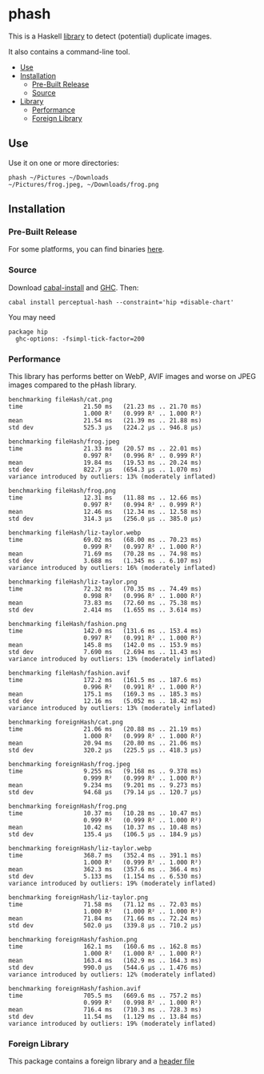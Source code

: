 # phash

This is a Haskell [library](http://hackage.haskell.org/package/perceptual-hash)
to detect (potential) duplicate images.

It also contains a command-line tool.

- [Use](#use)
- [Installation](#installation)
  - [Pre-Built Release](#pre-built-release)
  - [Source](#source)
- [Library](#library)
  - [Performance](#performance)
  - [Foreign Library](#foreign-library)

## Use

Use it on one or more directories:

```
phash ~/Pictures ~/Downloads
~/Pictures/frog.jpeg, ~/Downloads/frog.png
```

## Installation

### Pre-Built Release

For some platforms, you can find binaries [here](https://www.permanent.org/p/archive/0236-0000/0236-0019/410841).

### Source

Download [cabal-install](https://www.haskell.org/cabal/download.html) and
[GHC](https://www.haskell.org/ghc/download.html). Then:

```
cabal install perceptual-hash --constraint='hip +disable-chart'
```

You may need

```cabal
package hip
  ghc-options: -fsimpl-tick-factor=200
```

### Performance

This library has performs better on WebP, AVIF images and worse on JPEG images compared to the pHash library.

```
benchmarking fileHash/cat.png
time                 21.50 ms   (21.23 ms .. 21.70 ms)
                     1.000 R²   (0.999 R² .. 1.000 R²)
mean                 21.54 ms   (21.39 ms .. 21.88 ms)
std dev              525.3 μs   (224.2 μs .. 946.8 μs)

benchmarking fileHash/frog.jpeg
time                 21.33 ms   (20.57 ms .. 22.01 ms)
                     0.997 R²   (0.996 R² .. 0.999 R²)
mean                 19.84 ms   (19.53 ms .. 20.24 ms)
std dev              822.7 μs   (654.3 μs .. 1.070 ms)
variance introduced by outliers: 13% (moderately inflated)

benchmarking fileHash/frog.png
time                 12.31 ms   (11.88 ms .. 12.66 ms)
                     0.997 R²   (0.994 R² .. 0.999 R²)
mean                 12.46 ms   (12.34 ms .. 12.58 ms)
std dev              314.3 μs   (256.0 μs .. 385.0 μs)

benchmarking fileHash/liz-taylor.webp
time                 69.02 ms   (68.00 ms .. 70.23 ms)
                     0.999 R²   (0.997 R² .. 1.000 R²)
mean                 71.69 ms   (70.28 ms .. 74.98 ms)
std dev              3.688 ms   (1.345 ms .. 6.107 ms)
variance introduced by outliers: 16% (moderately inflated)

benchmarking fileHash/liz-taylor.png
time                 72.32 ms   (70.35 ms .. 74.49 ms)
                     0.998 R²   (0.996 R² .. 1.000 R²)
mean                 73.83 ms   (72.60 ms .. 75.38 ms)
std dev              2.414 ms   (1.655 ms .. 3.614 ms)

benchmarking fileHash/fashion.png
time                 142.0 ms   (131.6 ms .. 153.4 ms)
                     0.997 R²   (0.991 R² .. 1.000 R²)
mean                 145.8 ms   (142.0 ms .. 153.9 ms)
std dev              7.690 ms   (2.694 ms .. 11.43 ms)
variance introduced by outliers: 13% (moderately inflated)

benchmarking fileHash/fashion.avif
time                 172.2 ms   (161.5 ms .. 187.6 ms)
                     0.996 R²   (0.991 R² .. 1.000 R²)
mean                 175.1 ms   (169.3 ms .. 185.3 ms)
std dev              12.16 ms   (5.052 ms .. 18.42 ms)
variance introduced by outliers: 13% (moderately inflated)

benchmarking foreignHash/cat.png
time                 21.06 ms   (20.88 ms .. 21.19 ms)
                     1.000 R²   (0.999 R² .. 1.000 R²)
mean                 20.94 ms   (20.80 ms .. 21.06 ms)
std dev              320.2 μs   (225.5 μs .. 418.3 μs)

benchmarking foreignHash/frog.jpeg
time                 9.255 ms   (9.168 ms .. 9.378 ms)
                     0.999 R²   (0.999 R² .. 1.000 R²)
mean                 9.234 ms   (9.201 ms .. 9.273 ms)
std dev              94.68 μs   (79.14 μs .. 120.7 μs)

benchmarking foreignHash/frog.png
time                 10.37 ms   (10.28 ms .. 10.47 ms)
                     0.999 R²   (0.999 R² .. 1.000 R²)
mean                 10.42 ms   (10.37 ms .. 10.48 ms)
std dev              135.4 μs   (106.5 μs .. 184.9 μs)

benchmarking foreignHash/liz-taylor.webp
time                 368.7 ms   (352.4 ms .. 391.1 ms)
                     1.000 R²   (0.999 R² .. 1.000 R²)
mean                 362.3 ms   (357.6 ms .. 366.4 ms)
std dev              5.133 ms   (1.154 ms .. 6.530 ms)
variance introduced by outliers: 19% (moderately inflated)

benchmarking foreignHash/liz-taylor.png
time                 71.58 ms   (71.12 ms .. 72.03 ms)
                     1.000 R²   (1.000 R² .. 1.000 R²)
mean                 71.84 ms   (71.66 ms .. 72.24 ms)
std dev              502.0 μs   (339.8 μs .. 710.2 μs)

benchmarking foreignHash/fashion.png
time                 162.1 ms   (160.6 ms .. 162.8 ms)
                     1.000 R²   (1.000 R² .. 1.000 R²)
mean                 163.4 ms   (162.9 ms .. 164.3 ms)
std dev              990.0 μs   (544.6 μs .. 1.476 ms)
variance introduced by outliers: 12% (moderately inflated)

benchmarking foreignHash/fashion.avif
time                 705.5 ms   (669.6 ms .. 757.2 ms)
                     0.999 R²   (0.998 R² .. 1.000 R²)
mean                 716.4 ms   (710.3 ms .. 728.3 ms)
std dev              11.54 ms   (1.129 ms .. 13.84 ms)
variance introduced by outliers: 19% (moderately inflated)
```

### Foreign Library

This package contains a foreign library and a [header
file](https://hackage.haskell.org/package/perceptual-hash/src/include/hs_phash.h)
